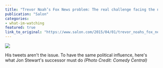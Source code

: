 ```yaml
---
title: "Trevor Noah’s Fox News problem: The real challenge facing the new “Daily Show” host"
publication: "Salon"
categories: 
- what-im-watching
featured: true
link_to_original: "https://www.salon.com/2015/04/01/trevor_noahs_fox_news_problem_the_real_challenge_facing_the_new_daily_show_host/"
---
```

![](/uploads/stewart_noah.jpg)

His tweets aren't the issue. To have the same political influence, here's what Jon Stewart's successor must do
_(Photo Credit: Comedy Central)_
